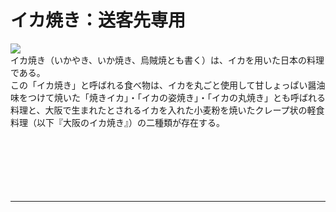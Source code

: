 <div id="page">
	<div id="main_image">
		<div id="main_image_inner">
			<h1>イカ焼き：送客先専用</h1>
		</div>
	</div>
	<img id="main-thum" src="https://sinozu.github.io/static20200403/05/food_ikayaki.png">
		<div id="section01">
			イカ焼き（いかやき、いか焼き、烏賊焼とも書く）は、イカを用いた日本の料理である。<br>
			この「イカ焼き」と呼ばれる食べ物は、イカを丸ごと使用して甘しょっぱい醤油味をつけて焼いた「焼きイカ」・「イカの姿焼き」・「イカの丸焼き」とも呼ばれる料理と、大阪で生まれたとされるイカを入れた小麦粉を焼いたクレープ状の軽食料理（以下『大阪のイカ焼き』）の二種類が存在する。
		</div>
</div>
<br>
<br>
<br>
<br>
<br>
<br>
<hr>
<div class="uz-uo_placement_code_follower uz-ny"></div>
<link rel="stylesheet" href="https://dev-speee-ad.akamaized.net/tag/uo_placement_code_follower/css/outer-style.css">
<script async type="text/javascript" src="https://dev-speee-ad.akamaized.net/tag/uo_placement_code_follower/js/outer-frame.min.js" charset="utf-8"></script>
